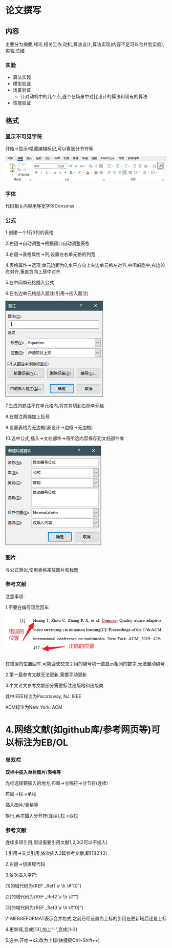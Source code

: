 # 论文撰写

## 内容

主要分为摘要,绪论,相关工作,动机,算法设计,算法实现(内容不足可以合并到实验),实验,总结

### 实验

- 算法实现
- 模型验证
- 场景验证
  - 针对动机中的几个点,逐个在场景中对比设计的算法和现有的算法
- 性能验证

## 格式

### 显示不可见字符

开始->显示/隐藏编辑标记,可以看到分节符等

![image-20241118151042528](assets/%E8%AE%BA%E6%96%87%E6%92%B0%E5%86%99/image-20241118151042528.png)

### 字体

代码相关内容用等宽字体Consolas

### 公式

1.创建一个1行3列的表格

2.右键->自动调整->根据窗口自动调整表格

3.右键->表格属性->列,设置左右单元格的列宽

4.表格属性->选项,单元边距为0,水平方向上左边单元格左对齐,中间的剧中,右边的右对齐,垂直方向上居中对齐

5.在中间单元格插入公式

6.在右边单元格插入题注(引用->插入题注)

![image-20241006044630893](assets/%E8%AE%BA%E6%96%87%E6%92%B0%E5%86%99/image-20241006044630893.png)

7.生成的题注不在单元格内,将其剪切到右侧单元格

8.在题注两端加上括号

9.设置表格为无边框(表设计->边框->无边框)

10.选中公式,插入->文档部件->将所选内容保存到文档部件库

![image-20241006044644426](assets/%E8%AE%BA%E6%96%87%E6%92%B0%E5%86%99/image-20241006044644426.png)

### 图片

与公式类似,使用表格来放图片和标题

### 参考文献

注意事项:

1.不要在编号项后回车

![image-20241105142733523](assets/%E8%AE%BA%E6%96%87%E6%92%B0%E5%86%99/image-20241105142733523.png)

在错误的位置回车,可能会使交叉引用的编号项一直显示相同的数字,无法自动编号

2.第一篇参考文献无法更新,需要手动更新

3.中文论文参考文献部分需要标注出版地和出版商

其中IEEE标注为Piscataway, NJ: IEEE

ACM标注为New York: ACM

4.网络文献(如github库/参考网页等)可以标注为EB/OL
=======
### 单双栏

**双栏中插入单栏图片/表格等**

光标选择要插入的地方,布局->分隔符->分节符(连续)

布局->栏->单栏

插入图片/表格等

换行,再次插入分节符(连续),栏->双栏

### 参考文献

连续多项引用,假设需要引用文献1,2,3(2可以不插入)

1.引用->交叉引用,依次插入3篇参考文献,即\[1]\[2][3]

2.右键->切换域代码

3.依次插入字符:

[1]的域代码为{REF _Ref1 \r \h \\#“[0”}

[2]的域代码为{REF _Ref2 \r \h \\#“”}

[3]的域代码为{REF _Ref3 \r \h \\#“0]”}

\\* MERGEFORMAT表示合并格式,之前已经设置为上标的引用在更新域后还是上标

4.更新域,变成[13],加上"-",变成[1-3]

5.选中,开始->x2,改为上标(快捷键Ctrl+Shift++)

